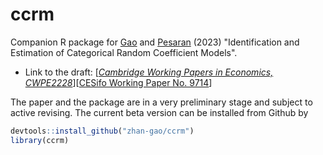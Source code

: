 # ccrm

Companion R package for [Gao](https://zhan-gao.github.io/) and [Pesaran](http://pesaran.com/) (2023) "Identification and Estimation of Categorical Random Coefficient Models".

- Link to the draft: \[[*Cambridge Working Papers in Economics, CWPE2228*](https://www.econ.cam.ac.uk/research/cwpe-abstracts?cwpe=2228)\]\[[CESifo Working Paper No. 9714](https://www.cesifo.org/en/publikationen/2022/working-paper/identification-and-estimation-categorical-random-coefficient)\]

The paper and the package are in a very preliminary stage and subject to active revising. The current beta version can be installed from Github by
``` r
devtools::install_github("zhan-gao/ccrm")
library(ccrm)
```




